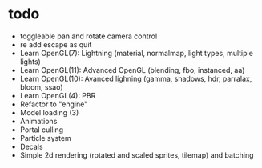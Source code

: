 # todo
* toggleable pan and rotate camera control
* re add escape as quit
* Learn OpenGL(7): Lightning (material, normalmap, light types, multiple lights)
* Learn OpenGL(11): Advanced OpenGL (blending, fbo, instanced, aa)
* Learn OpenGL(10): Avanced lighning (gamma, shadows, hdr, parralax, bloom, ssao)
* Learn OpenGL(4): PBR
* Refactor to "engine"
* Model loading (3)
* Animations
* Portal culling
* Particle system
* Decals
* Simple 2d rendering (rotated and scaled sprites, tilemap) and batching
